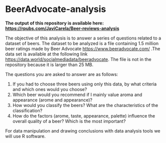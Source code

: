 # BeerAdvocate-analysis
**The output of this repository is available here: https://rpubs.com/JaviCarela/Beer-reviews-analysis**

The objective of this analysis is to answer a series of questions related to a dataset of beers.
The dataset to be analyzed is a file containing 1.5 million beer ratings made by Beer Advocate https://www.beeradvocate.com/ .The data set is available at the following link <https://data.world/socialmediadata/beeradvocate>.
The file is not in the repository because it is larger than 25 MB.

The questions you are asked to answer are as follows: 
1. If you had to choose three beers using only this data, by what criteria and which ones would you choose?
2. Which beer would you recommend if I mainly value aroma and appearance (arome and appearance)?
3. How would you classify the beers? What are the characteristics of the classification?
4. How do the factors (arome, taste, appearance, palette) influence the overall quality of a beer? Which is the most important?

For data manipulation and drawing conclusions with data analysis tools we will use R software.
